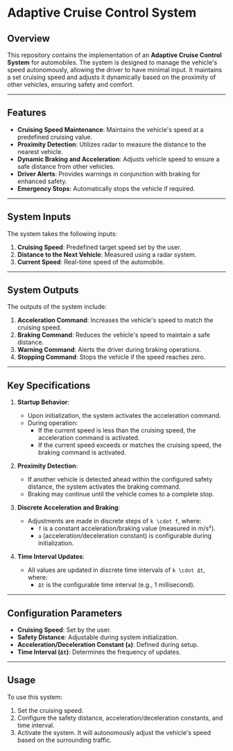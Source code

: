 # Adaptive Cruise Control System

## Overview
This repository contains the implementation of an **Adaptive Cruise Control System** for automobiles. The system is designed to manage the vehicle's speed autonomously, allowing the driver to have minimal input. It maintains a set cruising speed and adjusts it dynamically based on the proximity of other vehicles, ensuring safety and comfort.

---

## Features
- **Cruising Speed Maintenance**: Maintains the vehicle's speed at a predefined cruising value.
- **Proximity Detection**: Utilizes radar to measure the distance to the nearest vehicle.
- **Dynamic Braking and Acceleration**: Adjusts vehicle speed to ensure a safe distance from other vehicles.
- **Driver Alerts**: Provides warnings in conjunction with braking for enhanced safety.
- **Emergency Stops**: Automatically stops the vehicle if required.

---

## System Inputs
The system takes the following inputs:
1. **Cruising Speed**: Predefined target speed set by the user.
2. **Distance to the Next Vehicle**: Measured using a radar system.
3. **Current Speed**: Real-time speed of the automobile.

---

## System Outputs
The outputs of the system include:
1. **Acceleration Command**: Increases the vehicle's speed to match the cruising speed.
2. **Braking Command**: Reduces the vehicle's speed to maintain a safe distance.
3. **Warning Command**: Alerts the driver during braking operations.
4. **Stopping Command**: Stops the vehicle if the speed reaches zero.

---

## Key Specifications
1. **Startup Behavior**:
   - Upon initialization, the system activates the acceleration command.
   - During operation:
     - If the current speed is less than the cruising speed, the acceleration command is activated.
     - If the current speed exceeds or matches the cruising speed, the braking command is activated.

2. **Proximity Detection**:
   - If another vehicle is detected ahead within the configured safety distance, the system activates the braking command.
   - Braking may continue until the vehicle comes to a complete stop.

3. **Discrete Acceleration and Braking**:
   - Adjustments are made in discrete steps of `k \cdot f`, where:
     - `f` is a constant acceleration/braking value (measured in m/s²).
     - `a` (acceleration/deceleration constant) is configurable during initialization.

4. **Time Interval Updates**:
   - All values are updated in discrete time intervals of `k \cdot Δt`, where:
     - `Δt` is the configurable time interval (e.g., 1 millisecond).

---

## Configuration Parameters
- **Cruising Speed**: Set by the user.
- **Safety Distance**: Adjustable during system initialization.
- **Acceleration/Deceleration Constant (`a`)**: Defined during setup.
- **Time Interval (`Δt`)**: Determines the frequency of updates.

---

## Usage
To use this system:
1. Set the cruising speed.
2. Configure the safety distance, acceleration/deceleration constants, and time interval.
3. Activate the system. It will autonomously adjust the vehicle's speed based on the surrounding traffic.


